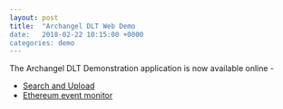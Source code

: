 ```yaml
---
layout: post
title:  "Archangel DLT Web Demo
date:   2018-02-22 10:15:00 +0000
categories: demo
---
```


The Archangel DLT Demonstration application is now available online -
 * [Search and Upload](http://159.65.54.117/)
 * [Ethereum event monitor](http://159.65.54.117/monitor)
